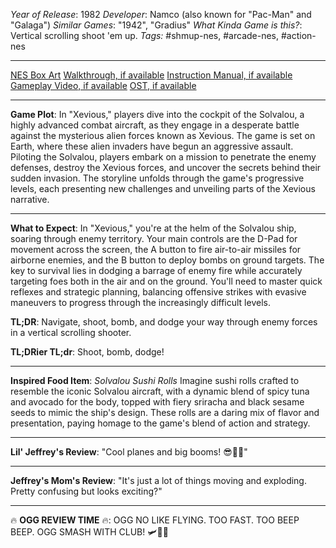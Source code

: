 *Year of Release*: 1982
*Developer*: Namco (also known for "Pac-Man" and "Galaga")
*Similar Games*: "1942", "Gradius"
*What Kinda Game is this?*: Vertical scrolling shoot 'em up.
*Tags:* #shmup-nes, #arcade-nes, #action-nes

---
[NES Box Art](https://www.google.com/search?tbm=isch&q=NES+Box+Art+Xevious) 
[Walkthrough, if available](https://www.google.com/search?q=Walkthrough+NES+Xevious)
[Instruction Manual, if available](https://www.google.com/search?q=NES+Instruction+Manual+Xevious)
[Gameplay Video, if available](https://www.youtube.com/results?search_query=gameplay+NES+Xevious) 
[OST, if available](https://www.youtube.com/results?search_query=gameplay+NES+Xevious+OST)

- - -
**Game Plot**: 
In "Xevious," players dive into the cockpit of the Solvalou, a highly advanced combat aircraft, as they engage in a desperate battle against the mysterious alien forces known as Xevious. The game is set on Earth, where these alien invaders have begun an aggressive assault. Piloting the Solvalou, players embark on a mission to penetrate the enemy defenses, destroy the Xevious forces, and uncover the secrets behind their sudden invasion. The storyline unfolds through the game's progressive levels, each presenting new challenges and unveiling parts of the Xevious narrative.

- - -
**What to Expect**: 
In "Xevious," you're at the helm of the Solvalou ship, soaring through enemy territory. Your main controls are the D-Pad for movement across the screen, the A button to fire air-to-air missiles for airborne enemies, and the B button to deploy bombs on ground targets. The key to survival lies in dodging a barrage of enemy fire while accurately targeting foes both in the air and on the ground. You'll need to master quick reflexes and strategic planning, balancing offensive strikes with evasive maneuvers to progress through the increasingly difficult levels.

**TL;DR**: Navigate, shoot, bomb, and dodge your way through enemy forces in a vertical scrolling shooter.

**TL;DRier TL;dr**: Shoot, bomb, dodge!

---
**Inspired Food Item**: *Solvalou Sushi Rolls*
Imagine sushi rolls crafted to resemble the iconic Solvalou aircraft, with a dynamic blend of spicy tuna and avocado for the body, topped with fiery sriracha and black sesame seeds to mimic the ship's design. These rolls are a daring mix of flavor and presentation, paying homage to the game's blend of action and strategy.

---
**Lil' Jeffrey's Review**: "Cool planes and big booms! 😎🚀🔥"

---
**Jeffrey's Mom's Review**: "It's just a lot of things moving and exploding. Pretty confusing but looks exciting?"

---
🔥 **OGG REVIEW TIME** 🔥: OGG NO LIKE FLYING. TOO FAST. TOO BEEP BEEP. OGG SMASH WITH CLUB! 🛩️🔨😡